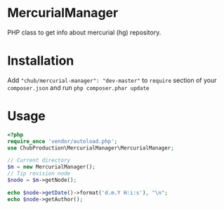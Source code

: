 MercurialManager
================

PHP class to get info about mercurial (hg) repository.

Installation
============

Add `"chub/mercurial-manager": "dev-master"` to `require` section of your `composer.json` and run `php composer.phar update`

Usage
=====

``` php
<?php
require_once 'vendor/autoload.php';
use ChubProduction\MercurialManager\MercurialManager;

// Current directory
$m = new MercurialManager();
// Tip revision node
$node = $m->getNode();

echo $node->getDate()->format('d.m.Y H:i:s'), "\n";
echo $node->getAuthor();
```
